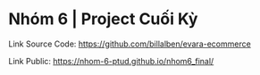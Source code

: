# Nhóm 6 | Project Cuối Kỳ
Link Source Code: https://github.com/billalben/evara-ecommerce <br>

Link Public: https://nhom-6-ptud.github.io/nhom6_final/ <br>
